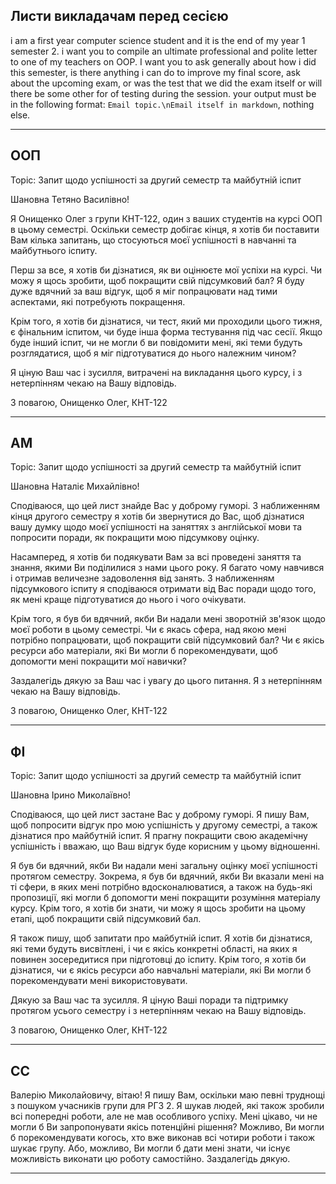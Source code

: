 ## Листи викладачам перед сесією

i am a first year computer science student and it is the end of my year 1 semester 2. i want you to compile an ultimate professional and polite letter to one of my teachers on OOP. I want you to ask generally about how i did this semester, is there anything i can do to improve my final score, ask about the upcoming exam, or was the test that we did the exam itself or will there be some other for of testing during the session. your output must be in the following format: `Email topic.\nEmail itself in markdown`, nothing else.

---

## ООП

Topic: Запит щодо успішності за другий семестр та майбутній іспит

Шановна Тетяно Василівно!

Я Онищенко Олег з групи КНТ-122, один з ваших студентів на курсі ООП в цьому семестрі. Оскільки семестр добігає кінця, я хотів би поставити Вам кілька запитань, що стосуються моєї успішності в навчанні та майбутнього іспиту.

Перш за все, я хотів би дізнатися, як ви оцінюєте мої успіхи на курсі. Чи можу я щось зробити, щоб покращити свій підсумковий бал? Я буду дуже вдячний за ваш відгук, щоб я міг попрацювати над тими аспектами, які потребують покращення.

Крім того, я хотів би дізнатися, чи тест, який ми проходили цього тижня, є фінальним іспитом, чи буде інша форма тестування під час сесії. Якщо буде інший іспит, чи не могли б ви повідомити мені, які теми будуть розглядатися, щоб я міг підготуватися до нього належним чином?

Я ціную Ваш час і зусилля, витрачені на викладання цього курсу, і з нетерпінням чекаю на Вашу відповідь.

З повагою,
Онищенко Олег, КНТ-122

---

## АМ

Topic: Запит щодо успішності за другий семестр та майбутній іспит

Шановна Наталіє Михайлівно!

Сподіваюся, що цей лист знайде Вас у доброму гуморі. З наближенням кінця другого семестру я хотів би звернутися до Вас, щоб дізнатися вашу думку щодо моєї успішності на заняттях з англійської мови та попросити поради, як покращити мою підсумкову оцінку.

Насамперед, я хотів би подякувати Вам за всі проведені заняття та знання, якими Ви поділилися з нами цього року. Я багато чому навчився і отримав величезне задоволення від занять. З наближенням підсумкового іспиту я сподіваюся отримати від Вас поради щодо того, як мені краще підготуватися до нього і чого очікувати.

Крім того, я був би вдячний, якби Ви надали мені зворотній зв'язок щодо моєї роботи в цьому семестрі. Чи є якась сфера, над якою мені потрібно попрацювати, щоб покращити свій підсумковий бал? Чи є якісь ресурси або матеріали, які Ви могли б порекомендувати, щоб допомогти мені покращити мої навички?

Заздалегідь дякую за Ваш час і увагу до цього питання. Я з нетерпінням чекаю на Вашу відповідь.

З повагою,
Онищенко Олег, КНТ-122

---

## ФІ

Topic: Запит щодо успішності за другий семестр та майбутній іспит

Шановна Ірино Миколаївно!

Сподіваюся, що цей лист застане Вас у доброму гуморі. Я пишу Вам, щоб попросити відгук про мою успішність у другому семестрі, а також дізнатися про майбутній іспит. Я прагну покращити свою академічну успішність і вважаю, що Ваш відгук буде корисним у цьому відношенні.

Я був би вдячний, якби Ви надали мені загальну оцінку моєї успішності протягом семестру. Зокрема, я був би вдячний, якби Ви вказали мені на ті сфери, в яких мені потрібно вдосконалюватися, а також на будь-які пропозиції, які могли б допомогти мені покращити розуміння матеріалу курсу. Крім того, я хотів би знати, чи можу я щось зробити на цьому етапі, щоб покращити свій підсумковий бал.

Я також пишу, щоб запитати про майбутній іспит. Я хотів би дізнатися, які теми будуть висвітлені, і чи є якісь конкретні області, на яких я повинен зосередитися при підготовці до іспиту. Крім того, я хотів би дізнатися, чи є якісь ресурси або навчальні матеріали, які Ви могли б порекомендувати мені використовувати.

Дякую за Ваш час та зусилля. Я ціную Ваші поради та підтримку протягом усього семестру і з нетерпінням чекаю на Вашу відповідь.

З повагою,
Онищенко Олег, КНТ-122

---

## СС

Валерію Миколайовичу, вітаю! Я пишу Вам, оскільки маю певні труднощі з пошуком учасників групи для РГЗ 2. Я шукав людей, які також зробили всі попередні роботи, але не мав особливого успіху. Мені цікаво, чи не могли б Ви запропонувати якісь потенційні рішення? Можливо, Ви могли б порекомендувати когось, хто вже виконав всі чотири роботи і також шукає групу. Або, можливо, Ви могли б дати мені знати, чи існує можливість виконати цю роботу самостійно. Заздалегідь дякую.

---
